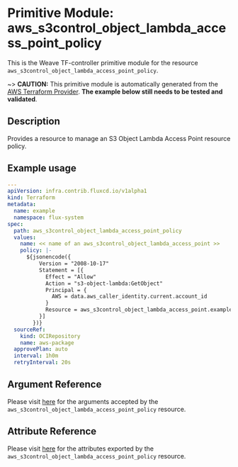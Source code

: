 
# Primitive Module: aws_s3control_object_lambda_access_point_policy

This is the Weave TF-controller primitive module for the resource `aws_s3control_object_lambda_access_point_policy`.

~> **CAUTION:** This primitive module is automatically generated from the [AWS Terraform Provider](https://registry.terraform.io/providers/hashicorp/aws/latest/docs/resources/s3control_object_lambda_access_point_policy). **The example below still needs to be tested and validated**.

## Description

Provides a resource to manage an S3 Object Lambda Access Point resource policy.

## Example usage

```yaml
---
apiVersion: infra.contrib.fluxcd.io/v1alpha1
kind: Terraform
metadata:
  name: example
  namespace: flux-system
spec:
  path: aws_s3control_object_lambda_access_point_policy
  values:
    name: << name of an aws_s3control_object_lambda_access_point >>
    policy: |-
      ${jsonencode({
          Version = "2008-10-17"
          Statement = [{
            Effect = "Allow"
            Action = "s3-object-lambda:GetObject"
            Principal = {
              AWS = data.aws_caller_identity.current.account_id
            }
            Resource = aws_s3control_object_lambda_access_point.example.arn
          }]
        })}
  sourceRef:
    kind: OCIRepository
    name: aws-package
  approvePlan: auto
  interval: 1h0m
  retryInterval: 20s
```

## Argument Reference

Please visit [here](https://registry.terraform.io/providers/hashicorp/aws/latest/docs/resources/s3control_object_lambda_access_point_policy#argument-reference) for the arguments accepted by the `aws_s3control_object_lambda_access_point_policy` resource.

## Attribute Reference

Please visit [here](https://registry.terraform.io/providers/hashicorp/aws/latest/docs/resources/s3control_object_lambda_access_point_policy#attributes-reference) for the attributes exported by the `aws_s3control_object_lambda_access_point_policy` resource.
